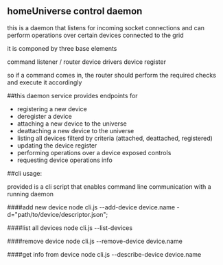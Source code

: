 ## homeUniverse control daemon

this is a daemon that listens for incoming socket connections and can perform
operations over certain devices connected to the grid


it is componed by three base elements

command listener / router
device drivers
device register


so if a command comes in, the router should perform the required checks and
execute it accordingly

##this daemon service provides endpoints for

 - registering a new device
 - deregister a device
 - attaching a new device to the universe
 - deattaching a new device to the universe
 - listing all devices filterd by criteria (attached, deattached, registered)
 - updating the device register
 - performing operations over a device exposed controls
 - requesting device operations info




##cli usage:

provided is a cli script that enables command line communication with a
running daemon

####add new device
node cli.js --add-device device.name -d="path/to/device/descriptor.json";

####list all devices
node cli.js --list-devices

####remove device
node cli.js --remove-device device.name

####get info from device
node cli.js --describe-device device.name
